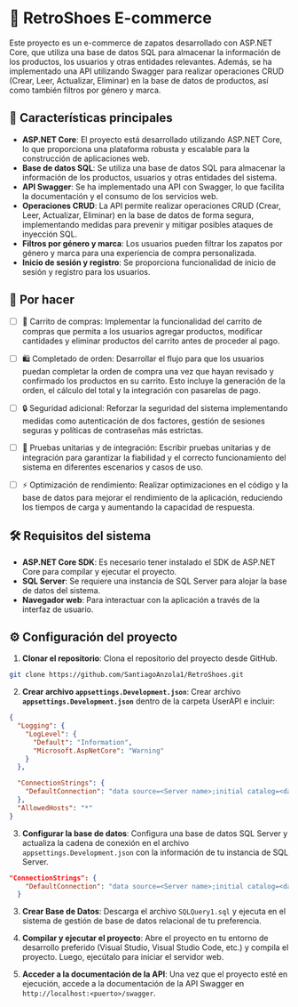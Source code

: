 # 👟 RetroShoes E-commerce 

Este proyecto es un e-commerce de zapatos desarrollado con ASP.NET Core, que utiliza una base de datos SQL para almacenar la información de los productos, los usuarios y otras entidades relevantes. Además, se ha implementado una API utilizando Swagger para realizar operaciones CRUD (Crear, Leer, Actualizar, Eliminar) en la base de datos de productos, así como también filtros por género y marca.

## 🚀 Características principales

- **ASP.NET Core**: El proyecto está desarrollado utilizando ASP.NET Core, lo que proporciona una plataforma robusta y escalable para la construcción de aplicaciones web.
- **Base de datos SQL**: Se utiliza una base de datos SQL para almacenar la información de los productos, usuarios y otras entidades del sistema.
- **API Swagger**: Se ha implementado una API con Swagger, lo que facilita la documentación y el consumo de los servicios web.
- **Operaciones CRUD**: La API permite realizar operaciones CRUD (Crear, Leer, Actualizar, Eliminar) en la base de datos de forma segura, implementando medidas para prevenir y mitigar posibles ataques de inyección SQL.
- **Filtros por género y marca**: Los usuarios pueden filtrar los zapatos por género y marca para una experiencia de compra personalizada.
- **Inicio de sesión y registro**: Se proporciona funcionalidad de inicio de sesión y registro para los usuarios.

## 📝 Por hacer 
  - [ ] 🛒 Carrito de compras: Implementar la funcionalidad del carrito de compras que permita a los usuarios agregar productos, modificar cantidades y eliminar productos del carrito antes de proceder al pago.

 - [ ] 🛍️ Completado de orden: Desarrollar el flujo para que los usuarios puedan completar la orden de compra una vez que hayan revisado y confirmado los productos en su carrito. Esto incluye la generación de la orden, el cálculo del total y la integración con pasarelas de pago.

 - [ ] 🔒 Seguridad adicional: Reforzar la seguridad del sistema implementando medidas como autenticación de dos factores, gestión de sesiones seguras y políticas de contraseñas más estrictas.

 - [ ] 🧪 Pruebas unitarias y de integración: Escribir pruebas unitarias y de integración para garantizar la fiabilidad y el correcto funcionamiento del sistema en diferentes escenarios y casos de uso.

 - [ ] ⚡ Optimización de rendimiento: Realizar optimizaciones en el código y la base de datos para mejorar el rendimiento de la aplicación, reduciendo los tiempos de carga y aumentando la capacidad de respuesta.


## 🛠️ Requisitos del sistema

- **ASP.NET Core SDK**: Es necesario tener instalado el SDK de ASP.NET Core para compilar y ejecutar el proyecto.
- **SQL Server**: Se requiere una instancia de SQL Server para alojar la base de datos del sistema.
- **Navegador web**: Para interactuar con la aplicación a través de la interfaz de usuario.

## ⚙️ Configuración del proyecto

1. **Clonar el repositorio**: Clona el repositorio del proyecto desde GitHub.

```bash
git clone https://github.com/SantiagoAnzola1/RetroShoes.git
```

2. **Crear archivo `appsettings.Development.json`**: Crear archivo **`appsettings.Development.json`** dentro de la carpeta UserAPI e incluir:
```json
{
  "Logging": {
    "LogLevel": {
      "Default": "Information",
      "Microsoft.AspNetCore": "Warning"
    }
  },

  "ConnectionStrings": {
    "DefaultConnection": "data source=<Server name>;initial catalog=<database name>;User Id=<user id/ username>;Password=<password>"
  },
  "AllowedHosts": "*"
}
```
3. **Configurar la base de datos**: Configura una base de datos SQL Server y actualiza la cadena de conexión en el archivo `appsettings.Development.json` con la información de tu instancia de SQL Server.

```json
"ConnectionStrings": {
    "DefaultConnection": "data source=<Server name>;initial catalog=<database name>;User Id=<user id/ username>;Password=<password>"
  }
```
3. **Crear Base de Datos**: Descarga el archivo `SQLQuery1.sql` y ejecuta en el sistema de gestión de base de datos relacional de tu preferencia. 

4. **Compilar y ejecutar el proyecto**: Abre el proyecto en tu entorno de desarrollo preferido (Visual Studio, Visual Studio Code, etc.) y compila el proyecto. Luego, ejecútalo para iniciar el servidor web.

5. **Acceder a la documentación de la API**: Una vez que el proyecto esté en ejecución, accede a la documentación de la API Swagger en `http://localhost:<puerto>/swagger`.


